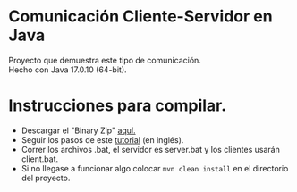 # Comunicación Cliente-Servidor en Java
Proyecto que demuestra este tipo de comunicación.  
Hecho con Java 17.0.10 (64-bit).

# Instrucciones para compilar.

* Descargar el "Binary Zip" [aquí.](https://maven.apache.org/download.cgi)
* Seguir los pasos de este [tutorial](https://phoenixnap.com/kb/install-maven-windows) (en inglés).
* Correr los archivos .bat, el servidor es server.bat y los clientes usarán client.bat.
* Si no llegase a funcionar algo colocar ``mvn clean install`` en el directorio del proyecto.